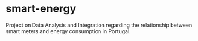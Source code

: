# smart-energy
Project on Data Analysis and Integration regarding the relationship between smart meters and energy consumption in Portugal.
